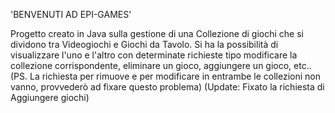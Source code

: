 
'BENVENUTI AD EPI-GAMES'

Progetto creato in Java sulla gestione di una Collezione di giochi che si dividono tra Videogiochi e Giochi da Tavolo.
Si ha la possibilità di visualizzare l'uno e l'altro con determinate richieste tipo modificare la collezione corrispondente, eliminare un gioco, aggiungere un gioco, etc..
(PS. La richiesta per rimuove e per modificare in entrambe le collezioni non vanno, provvederò ad fixare questo problema)
(Update: Fixato la richiesta di Aggiungere giochi)
